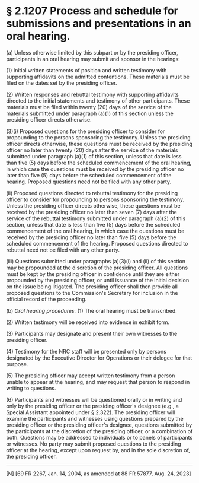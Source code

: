 # § 2.1207   Process and schedule for submissions and presentations in an oral hearing.

(a) Unless otherwise limited by this subpart or by the presiding officer, participants in an oral hearing may submit and sponsor in the hearings:


(1) Initial written statements of position and written testimony with supporting affidavits on the admitted contentions. These materials must be filed on the dates set by the presiding officer.


(2) Written responses and rebuttal testimony with supporting affidavits directed to the initial statements and testimony of other participants. These materials must be filed within twenty (20) days of the service of the materials submitted under paragraph (a)(1) of this section unless the presiding officer directs otherwise.


(3)(i) Proposed questions for the presiding officer to consider for propounding to the persons sponsoring the testimony. Unless the presiding officer directs otherwise, these questions must be received by the presiding officer no later than twenty (20) days after the service of the materials submitted under paragraph (a)(1) of this section, unless that date is less than five (5) days before the scheduled commencement of the oral hearing, in which case the questions must be received by the presiding officer no later than five (5) days before the scheduled commencement of the hearing. Proposed questions need not be filed with any other party.


(ii) Proposed questions directed to rebuttal testimony for the presiding officer to consider for propounding to persons sponsoring the testimony. Unless the presiding officer directs otherwise, these questions must be received by the presiding officer no later than seven (7) days after the service of the rebuttal testimony submitted under paragraph (a)(2) of this section, unless that date is less than five (5) days before the scheduled commencement of the oral hearing, in which case the questions must be received by the presiding officer no later than five (5) days before the scheduled commencement of the hearing. Proposed questions directed to rebuttal need not be filed with any other party.


(iii) Questions submitted under paragraphs (a)(3)(i) and (ii) of this section may be propounded at the discretion of the presiding officer. All questions must be kept by the presiding officer in confidence until they are either propounded by the presiding officer, or until issuance of the initial decision on the issue being litigated. The presiding officer shall then provide all proposed questions to the Commission's Secretary for inclusion in the official record of the proceeding.


(b) *Oral hearing procedures.* (1) The oral hearing must be transcribed.


(2) Written testimony will be received into evidence in exhibit form.


(3) Participants may designate and present their own witnesses to the presiding officer.


(4) Testimony for the NRC staff will be presented only by persons designated by the Executive Director for Operations or their delegee for that purpose.


(5) The presiding officer may accept written testimony from a person unable to appear at the hearing, and may request that person to respond in writing to questions.


(6) Participants and witnesses will be questioned orally or in writing and only by the presiding officer or the presiding officer's designee (e.g., a Special Assistant appointed under § 2.322). The presiding officer will examine the participants and witnesses using questions prepared by the presiding officer or the presiding officer's designee, questions submitted by the participants at the discretion of the presiding officer, or a combination of both. Questions may be addressed to individuals or to panels of participants or witnesses. No party may submit proposed questions to the presiding officer at the hearing, except upon request by, and in the sole discretion of, the presiding officer.



---

[N] [69 FR 2267, Jan. 14, 2004, as amended at 88 FR 57877, Aug. 24, 2023]








